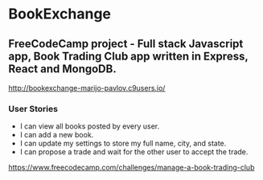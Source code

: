# BookExchange

## FreeCodeCamp project - Full stack Javascript app, Book Trading Club app written in Express, React and MongoDB.

http://bookexchange-marijo-pavlov.c9users.io/

### User Stories
 - I can view all books posted by every user.
 - I can add a new book.
 - I can update my settings to store my full name, city, and state.
 - I can propose a trade and wait for the other user to accept the trade.

https://www.freecodecamp.com/challenges/manage-a-book-trading-club
